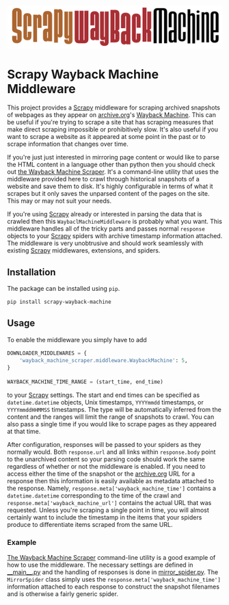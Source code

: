 ![The Wayback Machine Scraper Logo](img/logo.png)

# Scrapy Wayback Machine Middleware

This project provides a [Scrapy](https://scrapy.org) middleware for scraping archived snapshots of webpages as they appear on [archive.org](http://archive.org)'s [Wayback Machine](https://archive.org/web/).
This can be useful if you're trying to scrape a site that has scraping measures that make direct scraping impossible or prohibitively slow.
It's also useful if you want to scrape a website as it appeared at some point in the past or to scrape information that changes over time.

If you're just just interested in mirroring page content or would like to parse the HTML content in a language other than python then you should check out [the Wayback Machine Scraper](https://github.com/sangaline/wayback-machine-scraper).
It's a command-line utility that uses the middleware provided here to crawl through historical snapshots of a website and save them to disk.
It's highly configurable in terms of what it scrapes but it only saves the unparsed content of the pages on the site.
This may or may not suit your needs.

If you're using [Scrapy](https://scrapy.org) already or interested in parsing the data that is crawled then this `WaybaclMachineMiddleware` is probably what you want.
This middleware handles all of the tricky parts and passes normal `response` objects to your [Scrapy](https://scrapy.org) spiders with archive timestamp information attached.
The middleware is very unobtrusive and should work seamlessly with existing [Scrapy](https://scrapy.org) middlewares, extensions, and spiders.

## Installation

The package can be installed using `pip`.

```bash
pip install scrapy-wayback-machine
```

## Usage

To enable the middleware you simply have to add

```python
DOWNLOADER_MIDDLEWARES = {
    'wayback_machine_scraper.middleware.WaybackMachine': 5,
}

WAYBACK_MACHINE_TIME_RANGE = (start_time, end_time)
```

to your [Scrapy](https://scrapy.org) settings.
The start and end times can be specified as `datetime.datetime` objects, Unix timestamps, `YYYYmmdd` timestamps, or `YYYYmmddHHMMSS` timestamps.
The type will be automatically inferred from the content and the ranges will limit the range of snapshots to crawl.
You can also pass a single time if you would like to scrape pages as they appeared at that time.

After configuration, responses will be passed to your spiders as they normally would.
Both `response.url` and all links within `response.body` point to the unarchived content so your parsing code should work the same regardless of whether or not the middleware is enabled.
If you need to access either the time of the snapshot or the [archive.org](http://archive.org) URL for a response then this information is easily available as metadata attached to the response.
Namely, `response.meta['wayback_machine_time']` contains a `datetime.datetime` corresponding to the time of the crawl and `response.meta['wayback_machine_url']` contains the actual URL that was requested.
Unless you're scraping a single point in time, you will almost certainly want to include the timestamp in the items that your spiders produce to differentiate items scraped from the same URL.

### Example

[The Wayback Machine Scraper](https://github.com/sangaline/wayback-machine-scraper) command-line utility is a good example of how to use the middleware.
The necessary settings are defined in [\_\_main\_\_.py](https://github.com/sangaline/wayback_machine_scraper/scraper/__main__.py) and the handling of responses is done in [mirror_spider.py](https://github.com/sangaline/wayback_machine_scraper/scraper/mirror_spider.py).
The `MirrorSpider` class simply uses the `response.meta['wayback_machine_time']` information attached to each response to construct the snapshot filenames and is otherwise a fairly generic spider.
